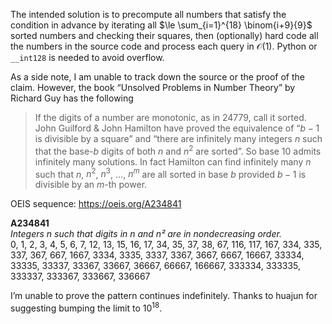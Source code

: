 The intended solution is to precompute all numbers that satisfy the condition in advance by iterating all $\le \sum_{i=1}^{18} \binom{i+9}{9}$ sorted numbers and checking their squares, then (optionally) hard code all the numbers in the source code and process each query in $\mathcal{O}(1)$. Python or `__int128` is needed to avoid overflow.

As a side note, I am unable to track down the source or the proof of the claim. However, the book “Unsolved Problems in Number Theory” by Richard Guy has the following

> If the digits of a number are monotonic, as in 24779, call it sorted. John Guilford & John Hamilton have proved the equivalence of “$b - 1$ is divisible by a square” and “there are infinitely many integers $n$ such that the base-$b$ digits of both $n$ and $n^2$ are sorted”. So base 10 admits infinitely many solutions. In fact Hamilton can find infinitely many $n$ such that $n$, $n^2$, $n^3$, $\ldots$, $n^m$ are all sorted in base $b$ provided $b - 1$ is divisible by an $m$-th power.

OEIS sequence: https://oeis.org/A234841

**A234841**  
*Integers n such that digits in n and n² are in nondecreasing order.*  
0, 1, 2, 3, 4, 5, 6, 7, 12, 13, 15, 16, 17, 34, 35, 37, 38, 67, 116, 117, 167, 334, 335, 337, 367, 667, 1667, 3334, 3335, 3337, 3367, 3667, 6667, 16667, 33334, 33335, 33337, 33367, 33667, 36667, 66667, 166667, 333334, 333335, 333337, 333367, 333667, 336667

I’m unable to prove the pattern continues indefinitely. Thanks to huajun for suggesting bumping the limit to $10^{18}$.
